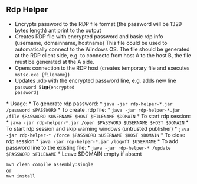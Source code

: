 ## Rdp Helper
* Encrypts password to the RDP file format (the password will be 1329 bytes length) ant print to the output
* Creates RDP file with encrypted password and basic rdp info (username, domainname, hostname)
This file could be used to automatically connect to the Windows OS. The file should be generated at the RDP client side, e.g. to connecto from host A to the host B, the file must be generated at the A side.
* Opens connection to the RDP host (creates temporary file and executes <code>mstsc.exe {filename}</code>)
* Updates .rdp with the encrypted password line, e.g. adds new line <code>password 51:b:{encrypted password}</code>
<p> 
* Usage:
* To generate rdp password: 
*	<code>java -jar rdp-helper-*.jar  /password $PASSWORD</code>
* To create .rdp file: 
*	<code>java -jar rdp-helper-*.jar /file $PASSWORD $USERNAME $HOST $FILENAME $DOMAIN</code>
* To start rdp session: 
*	<code>java -jar rdp-helper-*.jar /open $PASSWORD $USERNAME $HOST $DOMAIN</code>
* To start rdp session and skip warning windows (untrusted publisher)
*	<code>java -jar rdp-helper-* /force $PASSWORD $USERNAME $HOST $DOMAIN</code>
* To close rdp session 
*	<code>java -jar rdp-helper-*.jar /logoff $USERNAME</code>
* To add password line to the existing file: 
*	<code>java -jar rdp-helper-* /update $PASSWORD $FILENAME</code>
* Leave $DOMAIN empty if absent

<p>
<code>mvn clean compile assembly:single</code>
<br>or<br>
<code>mvn install</code>